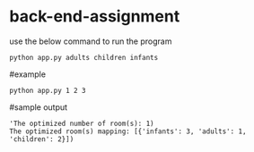 # back-end-assignment

use the below command to run the program
```
python app.py adults children infants
```


#example
```
python app.py 1 2 3
```

#sample output 

```
'The optimized number of room(s): 1)
The optimized room(s) mapping: [{'infants': 3, 'adults': 1, 'children': 2}])

```